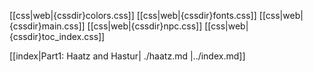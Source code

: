 
[[css|web|{cssdir}colors.css]]
[[css|web|{cssdir}fonts.css]]
[[css|web|{cssdir}main.css]]
[[css|web|{cssdir}npc.css]]
[[css|web|{cssdir}toc_index.css]]

[[index|Part1: Haatz and Hastur|
./haatz.md
|../index.md]]